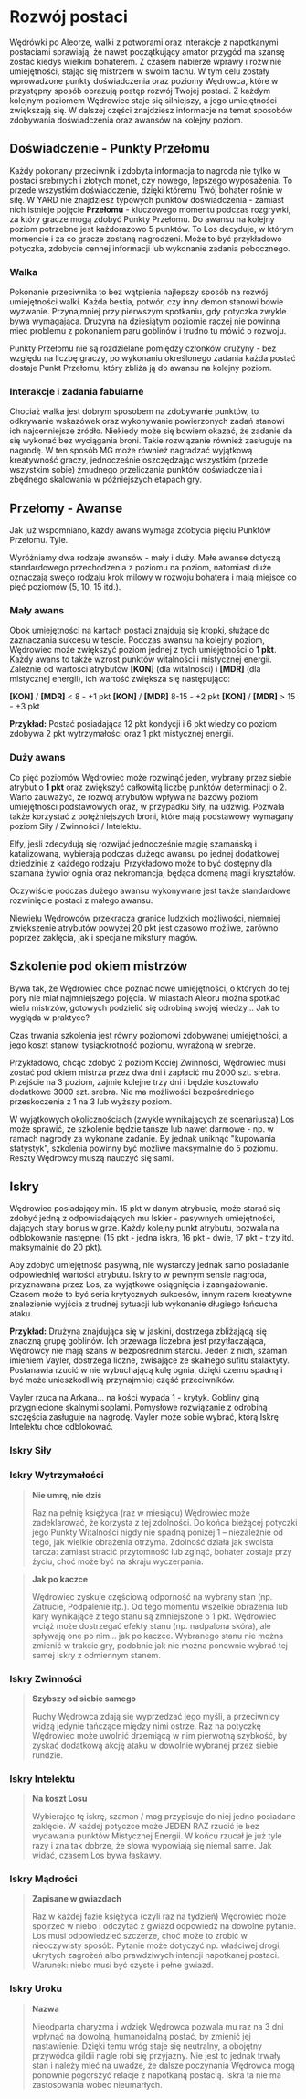 # Rozwój postaci

Wędrówki po Aleorze, walki z potworami oraz interakcje z napotkanymi postaciami sprawiają, że nawet początkujący amator przygód ma szansę zostać kiedyś wielkim bohaterem. Z czasem nabierze wprawy i rozwinie umiejętności, stając się mistrzem w swoim fachu. W tym celu zostały wprowadzone punkty doświadczenia oraz poziomy Wędrowca, które w przystępny sposób obrazują postęp rozwój Twojej postaci. Z każdym kolejnym poziomem Wędrowiec staje się silniejszy, a jego umiejętności zwiększają się. W dalszej części znajdziesz informacje na temat sposobów zdobywania doświadczenia oraz awansów na kolejny poziom.

## Doświadczenie - Punkty Przełomu

Każdy pokonany przeciwnik i zdobyta informacja to nagroda nie tylko w postaci srebrnych i złotych monet, czy nowego, lepszego wyposażenia. To przede wszystkim doświadczenie, dzięki któremu Twój bohater rośnie w siłę. W YARD nie znajdziesz typowych punktów doświadczenia - zamiast nich istnieje pojęcie **Przełomu** - kluczowego momentu podczas rozgrywki, za który gracze mogą zdobyć Punkty Przełomu. Do awansu na kolejny poziom potrzebne jest każdorazowo 5 punktów. To Los decyduje, w którym momencie i za co gracze zostaną nagrodzeni. Może to być przykładowo potyczka, zdobycie cennej informacji lub wykonanie zadania pobocznego.

### Walka

Pokonanie przeciwnika to bez wątpienia najlepszy sposób na rozwój umiejętności walki. Każda bestia, potwór, czy inny demon stanowi bowie wyzwanie. Przynajmniej przy pierwszym spotkaniu, gdy potyczka zwykle bywa wymagająca. Drużyna na dziesiątym poziomie raczej nie powinna mieć problemu z pokonaniem paru goblinów i trudno tu mówić o rozwoju.

Punkty Przełomu nie są rozdzielane pomiędzy członków drużyny - bez względu na liczbę graczy, po wykonaniu określonego zadania każda postać dostaje Punkt Przełomu, który zbliża ją do awansu na kolejny poziom.

### Interakcje i zadania fabularne

Chociaż walka jest dobrym sposobem na zdobywanie punktów, to odkrywanie wskazówek oraz wykonywanie powierzonych zadań stanowi ich najcenniejsze źródło. Niekiedy może się bowiem okazać, że zadanie da się wykonać bez wyciągania broni. Takie rozwiązanie również zasługuje na nagrodę. W ten sposób MG może również nagradzać wyjątkową kreatywność graczy, jednocześnie oszczędzając wszystkim (przede wszystkim sobie) żmudnego przeliczania punktów doświadczenia i zbędnego skalowania w późniejszych etapach gry.

## Przełomy - Awanse

Jak już wspomniano, każdy awans wymaga zdobycia pięciu Punktów Przełomu. Tyle.

Wyróżniamy dwa rodzaje awansów - mały i duży. Małe awanse dotyczą standardowego przechodzenia z poziomu na poziom, natomiast duże oznaczają swego rodzaju krok milowy w rozwoju bohatera i mają miejsce co pięć poziomów (5, 10, 15 itd.).

### Mały awans

Obok umiejętności na kartach postaci znajdują się kropki, służące do zaznaczania sukcesu w teście. Podczas awansu na kolejny poziom, Wędrowiec może zwiększyć poziom jednej z tych umiejętności o **1 pkt**. Każdy awans to także wzrost punktów witalności i mistycznej energii. Zależnie od wartości atrybutów **[KON]** (dla witalności) i **[MDR]** (dla mistycznej energii), ich wartość zwiększa się następująco:

**[KON]** / **[MDR]** < 8 - +1 pkt
**[KON]** / **[MDR]** 8-15 - +2 pkt
**[KON]** / **[MDR]** > 15 - +3 pkt 

**Przykład:**
Postać posiadająca 12 pkt kondycji i 6 pkt wiedzy co poziom zdobywa 2 pkt wytrzymałości oraz 1 pkt mistycznej energii.

### Duży awans

Co pięć poziomów Wędrowiec może rozwinąć jeden, wybrany przez siebie atrybut o **1 pkt** oraz zwiększyć całkowitą liczbę punktów determinacji o 2. Warto zauważyć, że rozwój atrybutów wpływa na bazowy poziom umiejętności podstawowych oraz, w przypadku Siły, na udźwig. Pozwala także korzystać z potężniejszych broni, które mają podstawowy wymagany poziom Siły / Zwinności / Intelektu.

Elfy, jeśli zdecydują się rozwijać jednocześnie magię szamańską i katalizowaną, wybierają podczas dużego awansu po jednej dodatkowej dziedzinie z każdego rodzaju. Przykładowo może to być dostępny dla szamana żywioł ognia oraz nekromancja, będąca domeną magii kryształów.

Oczywiście podczas dużego awansu wykonywane jest także standardowe rozwinięcie postaci z małego awansu.

Niewielu Wędrowców przekracza granice ludzkich możliwości, niemniej zwiększenie atrybutów powyżej 20 pkt jest czasowo możliwe, zarówno poprzez zaklęcia, jak i specjalne mikstury magów. 

## Szkolenie pod okiem mistrzów

Bywa tak, że Wędrowiec chce poznać nowe umiejętności, o których do tej pory nie miał najmniejszego pojęcia. W miastach Aleoru można spotkać wielu mistrzów, gotowych podzielić się odrobiną swojej wiedzy... Jak to wygląda w praktyce? 

Czas trwania szkolenia jest równy poziomowi zdobywanej umiejętności, a jego koszt stanowi tysiąckrotność poziomu, wyrażoną w srebrze.

Przykładowo, chcąc zdobyć 2 poziom Kociej Zwinności, Wędrowiec musi zostać pod okiem mistrza przez dwa dni i zapłacić mu 2000 szt. srebra. Przejście na 3 poziom, zajmie kolejne trzy dni i będzie kosztowało dodatkowe 3000 szt. srebra. Nie ma możliwości bezpośredniego przeskoczenia z 1 na 3 lub wyższy poziom.

W wyjątkowych okolicznościach (zwykle wynikających ze scenariusza) Los może sprawić, że szkolenie będzie tańsze lub nawet darmowe - np. w ramach nagrody za wykonane zadanie. By jednak uniknąć "kupowania statystyk", szkolenia powinny być możliwe maksymalnie do 5 poziomu. Reszty Wędrowcy muszą nauczyć się sami.

## Iskry

Wędrowiec posiadający min. 15 pkt w danym atrybucie, może starać się zdobyć jedną z odpowiadających mu Iskier - pasywnych umiejętności, dających stały bonus w grze. Każdy kolejny punkt atrybutu, pozwala na odblokowanie następnej (15 pkt - jedna iskra, 16 pkt - dwie, 17 pkt - trzy itd. maksymalnie do 20 pkt).

Aby zdobyć umiejętność pasywną, nie wystarczy jednak samo posiadanie odpowiedniej wartości atrybutu. Iskry to w pewnym sensie nagroda, przyznawana przez Los, za wyjątkowe osiągnięcia i zaangażowanie. Czasem może to być seria krytycznych sukcesów, innym razem kreatywne znalezienie wyjścia z trudnej sytuacji lub wykonanie długiego łańcucha ataku.

**Przykład:**
Drużyna znajdująca się w jaskini, dostrzega zbliżającą się znaczną grupę goblinów. Ich przewaga liczebna jest przytłaczająca, Wędrowcy nie mają szans w bezpośrednim starciu. Jeden z nich, szaman imieniem Vayler, dostrzega liczne, zwisające ze skalnego sufitu stalaktyty. Postanawia rzucić w nie wybuchającą kulę ognia, dzięki czemu spadną i być może unieszkodliwią przynajmniej część przeciwników.

Vayler rzuca na Arkana... na kości wypada 1 - krytyk. Gobliny giną przygniecione skalnymi soplami. Pomysłowe rozwiązanie z odrobiną szczęścia zasługuje na nagrodę. Vayler może sobie wybrać, którą Iskrę Intelektu chce odblokować.

### Iskry Siły

### Iskry Wytrzymałości

> **Nie umrę, nie dziś**
>
> Raz na pełnię księżyca (raz w miesiącu) Wędrowiec może zadeklarować, że korzysta z tej zdolności. Do końca bieżącej potyczki jego Punkty Witalności nigdy nie spadną poniżej 1 – niezależnie od tego, jak wielkie obrażenia otrzyma. Zdolność działa jak swoista tarcza: zamiast stracić przytomność lub zginąć, bohater zostaje przy życiu, choć może być na skraju wyczerpania.

> **Jak po kaczce**
>
> Wędrowiec zyskuje częściową odporność na wybrany stan (np. Zatrucie, Podpalenie itp.). Od tego momentu wszelkie obrażenia lub kary wynikające z tego stanu są zmniejszone o 1 pkt. Wędrowiec wciąż może dostrzegać efekty stanu (np. nadpalona skóra), ale spływają one po nim… jak po kaczce. Wybranego stanu nie można zmienić w trakcie gry, podobnie jak nie można ponownie wybrać tej samej Iskry z odmiennym stanem.

### Iskry Zwinności

> **Szybszy od siebie samego**
>
> Ruchy Wędrowca zdają się wyprzedzać jego myśli, a przeciwnicy widzą jedynie tańczące między nimi ostrze. Raz na potyczkę Wędrowiec może uwolnić drzemiącą w nim pierwotną szybkość, by zyskać dodatkową akcję ataku w dowolnie wybranej przez siebie rundzie.  

### Iskry Intelektu

> **Na koszt Losu**
>
> Wybierając tę iskrę, szaman / mag przypisuje do niej jedno posiadane zaklęcie. W każdej potyczce może JEDEN RAZ rzucić je bez wydawania punktów Mistycznej Energii. W końcu rzucał je już tyle razy i zna tak dobrze, że słowa wypowiają się niemal same. Jak widać, czasem Los bywa łaskawy.

### Iskry Mądrości

> **Zapisane w gwiazdach**
>
> Raz w każdej fazie księżyca (czyli raz na tydzień) Wędrowiec może spojrzeć w niebo i odczytać z gwiazd odpowiedź na dowolne pytanie. Los musi odpowiedzieć szczerze, choć może to zrobić w nieoczywisty sposób. Pytanie może dotyczyć np. właściwej drogi, ukrytych zagrożeń albo prawdziwych intencji napotkanej postaci. Warunek: niebo musi być czyste i pełne gwiazd.

### Iskry Uroku

> **Nazwa**
>
> Nieodparta charyzma i wdzięk Wędrowca pozwala mu raz na 3 dni wpłynąć na dowolną, humanoidalną postać, by zmienić jej nastawienie. Dzięki temu wróg staje się neutralny, a obojętny przywódca gildii nagle robi się przyjazny. Nie jest to jednak trwały stan i należy mieć na uwadze, że dalsze poczynania Wędrowca mogą ponownie pogorszyć relacje z napotkaną postacią. Iskra ta nie ma zastosowania wobec nieumarłych.